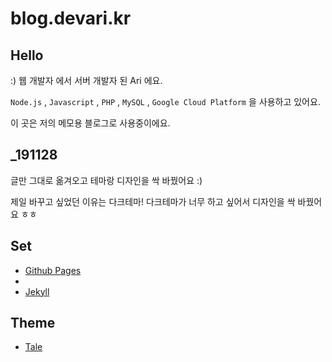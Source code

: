 # blog.devari.kr

## Hello

:) 웹 개발자 에서 서버 개발자 된 Ari 에요.

`Node.js` , `Javascript` , `PHP` , `MySQL` , `Google Cloud Platform` 을 사용하고 있어요.

이 곳은 저의 메모용 블로그로 사용중이에요.

## _191128

글만 그대로 옮겨오고 테마랑 디자인을 싹 바꿨어요 :)

제일 바꾸고 싶었던 이유는 다크테마! 다크테마가 너무 하고 싶어서 디자인을 싹 바꿨어요 ㅎㅎ

## Set

- [Github Pages](https://pages.github.com/)
- 
- [Jekyll](https://jekyllrb-ko.github.io/)

## Theme

- [Tale](https://chesterhow.github.io/tale/)